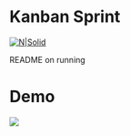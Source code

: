 # Kanban Sprint

[![N|Solid](https://cldup.com/dTxpPi9lDf.thumb.png)](https://nodesource.com/products/nsolid)

README on running

# Demo
<img src="
https://img4.hostingpics.net/pics/255967KanbanScreen.png"/>
  
